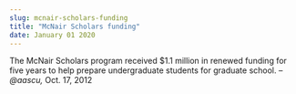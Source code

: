```yaml
---
slug: mcnair-scholars-funding
title: "McNair Scholars funding"
date: January 01 2020
---
```


<p>The McNair Scholars program received $1.1 million in renewed funding for five years to help prepare undergraduate students for graduate school. – <em>@aascu,</em> Oct. 17, 2012
</p>

